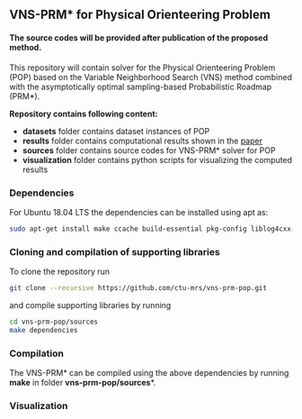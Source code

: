 ## VNS-PRM* for Physical Orienteering Problem

#### The source codes will be provided after publication of the proposed method. 

This repository will contain solver for the Physical Orienteering Problem (POP) based on the Variable Neighborhood Search (VNS) method combined with the asymptotically optimal sampling-based Probabilistic Roadmap (PRM*).

**Repository contains following content:**
- **datasets** folder contains dataset instances of POP
- **results** folder contains computational results shown in the [paper](https://doi.org/10.1109/LRA.2019.2923949)
- **sources** folder contains source codes for VNS-PRM* solver for POP
- **visualization** folder contains python scripts for visualizing the computed results 

### Dependencies 

For Ubuntu 18.04 LTS the dependencies can be installed using apt as:
```bash 
sudo apt-get install make ccache build-essential pkg-config liblog4cxx-dev libcairo2-dev libboost-filesystem-dev libboost-program-options-dev libboost-thread-dev libboost-iostreams-dev libboost-system-dev
```

### Cloning and compilation of supporting libraries

To clone the repository run
```bash 
git clone --recursive https://github.com/ctu-mrs/vns-prm-pop.git
```
and compile supporting libraries by running
```bash 
cd vns-prm-pop/sources
make dependencies
```

### Compilation

The VNS-PRM* can be compiled using the above dependencies by running **make** in folder **vns-prm-pop/sources***. 

### Visualization




